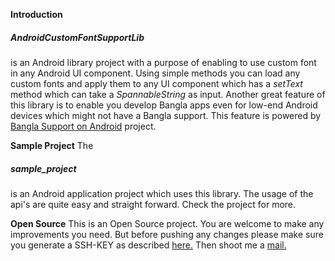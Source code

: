 <b>Introduction</b>
<h5>AndroidCustomFontSupportLib</h5> is an Android library project with a purpose of enabling to use custom font in any Android UI component. Using simple methods you can load any custom fonts and apply them to any UI component which has a <i>setText</i> method which can take a <i>SpannableString</i> as input.
Another great feature of this library is to enable you develop Bangla apps even for low-end Android devices which might not have a Bangla support. This feature is powered by <a href="https://github.com/androidbangladesh/BLS_SAMPLE_APP">Bangla Support on Android</a> project.

<strong>Sample Project</strong>
The <h5>sample_project</h5> is an Android application project which uses this library. The usage of the api's are quite easy and straight forward. Check the project for more.

<strong>Open Source</strong>
This is an Open Source project. You are welcome to make any improvements you need. But before pushing any changes please make sure you generate a SSH-KEY as described <a href="https://help.github.com/articles/generating-ssh-keys">here.</a> Then shoot me a 
<a href="mailto:abdulmunim.buet@gmail.com?subject=SSHKEY%20AndroidCustomFontSupportLib">mail.</a>